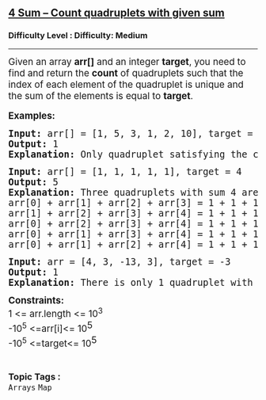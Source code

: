 <h2><a href="https://www.geeksforgeeks.org/problems/count-quadruplets-with-given-sum/1?page=2&difficulty=Medium&status=unsolved,attempted&sortBy=accuracy">4 Sum – Count quadruplets with given sum</a></h2><h3>Difficulty Level : Difficulty: Medium</h3><hr><div class="problems_problem_content__Xm_eO"><p><span style="font-size: 14pt;">Given an array <strong>arr[]</strong> and an integer <strong>target</strong>, you need to find and return the <strong>count</strong> of quadruplets such that the index of each element of the&nbsp;</span><span style="font-size: 18.6667px;">quadruplet is unique and the sum of the elements is equal to <strong>target</strong>.</span><br><br><strong><span style="font-size: 14pt;">Examples:</span></strong></p>
<pre><span style="font-size: 14pt;"><strong>Input:</strong> arr[] = [1, 5, 3, 1, 2, 10], target = 20</span><br><span style="font-size: 14pt;"><strong>Output:</strong> 1</span><br><span style="font-size: 14pt;"><strong>Explanation:</strong> Only quadruplet satisfying the condition is arr[1] + arr[2] + arr[4] + arr[5] = 5 + 3 + 2 + 10 = 20. Hence, the answer is 1.<br></span></pre>
<pre><span style="font-size: 14pt;"><strong>Input:</strong> arr[] = [1, 1, 1, 1, 1], target = 4</span><br><span style="font-size: 14pt;"><strong>Output:</strong> 5</span><br><span style="font-size: 14pt;"><strong>Explanation:</strong> Three quadruplets with sum 4 are:</span><br><span style="font-size: 14pt;">arr[0] + arr[1] + arr[2] + arr[3] = 1 + 1 + 1 + 1 = 4</span><br><span style="font-size: 14pt;"><span style="font-size: 14pt;">arr[1] + arr[2] + arr[3] + arr[4] = 1 + 1 + 1 + 1 = 4<br></span><span style="font-size: 18.6667px;">arr[0] + arr[2] + arr[3] + arr[4] = 1 + 1 + 1 + 1 = 4<br>arr[0] + arr[1] + arr[3] + arr[4] = 1 + 1 + 1 + 1 = 4</span><span style="font-size: 14pt;"><br></span><span style="font-size: 18.6667px;">arr[0] + arr[1] + arr[2] + arr[4] = 1 + 1 + 1 + 1 = 4</span></span></pre>
<pre><span style="font-size: 18.6667px;"><strong>Input: </strong>arr = [4, 3, -13, 3], target = -3<strong>
Output: </strong>1<strong>
Explanation: </strong>There is only 1 quadruplet with sum = -3, that is [4, 3, -13, 3].</span></pre>
<p><span style="font-size: 14pt;"><strong>Constraints:<br></strong></span><span style="font-size: 14pt;">1 &lt;= arr.length &lt;= 10<sup>3</sup></span><br><span style="font-size: 14pt;"><span style="font-size: 14pt;">-10<sup>5</sup></span><sup style="font-size: 14pt;"> </sup><span style="font-size: 14pt;">&lt;=arr[i]&lt;= 10</span><sup style="font-size: 14pt;">5</sup><br><span style="font-size: 14pt;"><span style="font-size: 14pt;">-10<sup>5</sup></span><sup style="font-size: 14pt;">&nbsp;</sup><span style="font-size: 14pt;">&lt;=</span>target&lt;= 10</span><sup style="font-size: 14pt;">5</sup></span></p></div><br><p><span style=font-size:18px><strong>Topic Tags : </strong><br><code>Arrays</code>&nbsp;<code>Map</code>&nbsp;